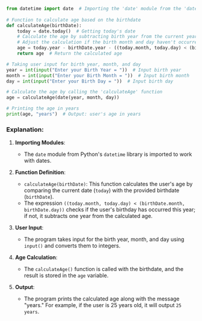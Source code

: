

```python
from datetime import date  # Importing the 'date' module from the 'datetime' library
  
# Function to calculate age based on the birthdate
def calculateAge(birthDate): 
    today = date.today()  # Getting today's date
    # Calculate the age by subtracting birth year from the current year
    # Adjust the calculation if the birth month and day haven't occurred yet this year
    age = today.year - birthDate.year - ((today.month, today.day) < (birthDate.month, birthDate.day))
    return age  # Return the calculated age

# Taking user input for birth year, month, and day
year = int(input("Enter your Birth Year = "))  # Input birth year
month = int(input("Enter your Birth Month = "))  # Input birth month
day = int(input("Enter your Birth Day = "))  # Input birth day

# Calculate the age by calling the 'calculateAge' function
age = calculateAge(date(year, month, day))

# Printing the age in years
print(age, "years")  # Output: user's age in years
```

### Explanation:

1. **Importing Modules**:
   - The `date` module from Python's `datetime` library is imported to work with dates.

2. **Function Definition**:
   - `calculateAge(birthDate)`: This function calculates the user's age by comparing the current date (`today`) with the provided birthdate (`birthDate`).
   - The expression `((today.month, today.day) < (birthDate.month, birthDate.day))` checks if the user's birthday has occurred this year; if not, it subtracts one year from the calculated age.

3. **User Input**:
   - The program takes input for the birth year, month, and day using `input()` and converts them to integers.

4. **Age Calculation**:
   - The `calculateAge()` function is called with the birthdate, and the result is stored in the `age` variable.

5. **Output**:
   - The program prints the calculated age along with the message "years." For example, if the user is 25 years old, it will output `25 years`.
